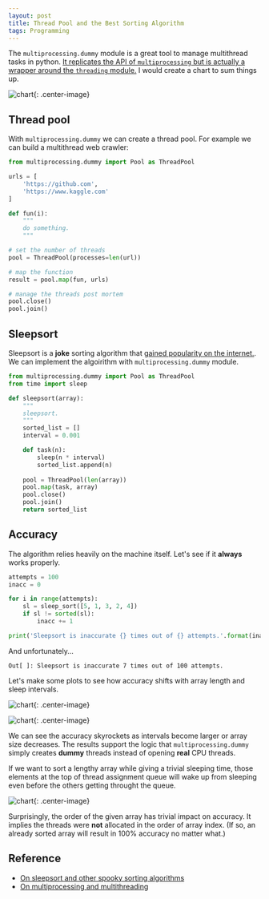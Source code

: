 ```yaml
---
layout: post
title: Thread Pool and the Best Sorting Algorithm
tags: Programming
---
```


The `multiprocessing.dummy` module is a great tool to manage multithread tasks in python. [It replicates the API of `multiprocessing` but is actually a wrapper around the `threading` module.](https://docs.python.org/2/library/multiprocessing.html#module-multiprocessing.dummy) I would create a chart to sum things up.

![chart](https://jiaxi-github-pages-photohost.oss-cn-beijing.aliyuncs.com/pyreneesalpaca/images/2017-12-14-chart.png){: .center-image}


## Thread pool

With `multiprocessing.dummy` we can create a thread pool. For example we can build a multithread web crawler:

```python
from multiprocessing.dummy import Pool as ThreadPool

urls = [
    'https://github.com', 
    'https://www.kaggle.com'
]

def fun(i):
    """
    do something.
    """

# set the number of threads
pool = ThreadPool(processes=len(url))

# map the function
result = pool.map(fun, urls)

# manage the threads post mortem
pool.close()
pool.join()
```

## Sleepsort

Sleepsort is a **joke** sorting algorithm that [gained popularity on the internet.](https://www.quora.com/What-is-sleep-sort). We can implement the algoirithm with `multiprocessing.dummy` module.

```python
from multiprocessing.dummy import Pool as ThreadPool
from time import sleep

def sleepsort(array):
    """
    sleepsort.
    """
    sorted_list = []
    interval = 0.001

    def task(n):
        sleep(n * interval)
        sorted_list.append(n)
    
    pool = ThreadPool(len(array))
    pool.map(task, array)
    pool.close()
    pool.join()
    return sorted_list
```

## Accuracy

The algorithm relies heavily on the machine itself. Let's see if it **always** works properly.

```python
attempts = 100
inacc = 0

for i in range(attempts):
    sl = sleep_sort([5, 1, 3, 2, 4])
    if sl != sorted(sl):
        inacc += 1

print('Sleepsort is inaccurate {} times out of {} attempts.'.format(inacc, attempts))
```

And unfortunately...

```
Out[ ]: Sleepsort is inaccurate 7 times out of 100 attempts.
```

Let's make some plots to see how accuracy shifts with array length and sleep intervals.

![chart](https://jiaxi-github-pages-photohost.oss-cn-beijing.aliyuncs.com/pyreneesalpaca/images/2017-12-14-interval.png){: .center-image}

![chart](https://jiaxi-github-pages-photohost.oss-cn-beijing.aliyuncs.com/pyreneesalpaca/images/2017-12-14-arraylength.png){: .center-image}

We can see the accuracy skyrockets as intervals become larger or array size decreases. The results support the logic that `multiprocessing.dummy` simply creates **dummy** threads instead of opening **real** CPU threads. 

If we want to sort a lengthy array while giving a trivial sleeping time, those elements at the top of thread assignment queue will wake up from sleeping even before the others getting throught the queue.

![chart](https://jiaxi-github-pages-photohost.oss-cn-beijing.aliyuncs.com/pyreneesalpaca/images/2017-12-14-order.png){: .center-image}

Surprisingly, the order of the given array has trivial impact on accuracy. It implies the threads were **not** allocated in the order of array index. (If so, an already sorted array will result in 100% accuracy no matter what.)

## Reference

- [On sleepsort and other spooky sorting algorithms](https://zhuanlan.zhihu.com/p/20644113)
- [On multiprocessing and multithreading](https://mozillazg.github.io/2014/01/python-use-multiprocessing-dummy-run-theading-task.html)
